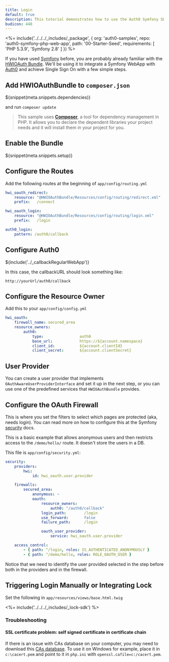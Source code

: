 ```yaml
---
title: Login
default: true
description: This tutorial demonstrates how to use the Auth0 Symfony SDK to add authentication and authorization to your web app
budicon: 448
---
```


<%= include('../../../_includes/_package', {
  org: 'auth0-samples',
  repo: 'auth0-symfony-php-web-app',
  path: '00-Starter-Seed',
  requirements: [
    'PHP 5.3.9',
    'Symfony 2.8'
  ]
}) %>

If you have used [Symfony](http://symfony.com) before, you are probably already familiar with the [HWIOAuth Bundle](https://github.com/hwi/HWIOAuthBundle). We'll be using it to integrate a Symfony WebApp with [Auth0](https://auth0.com/) and achieve Single Sign On with a few simple steps.

## Add HWIOAuthBundle to `composer.json`

${snippet(meta.snippets.dependencies)}

and run `composer update`

> This sample uses **[Composer](https://getcomposer.org/doc/00-intro.md)**, a tool for dependency management in PHP. It allows you to declare the dependent libraries your project needs and it will install them in your project for you.

## Enable the Bundle

${snippet(meta.snippets.setup)}

## Configure the Routes

Add the following routes at the beginning of `app/config/routing.yml`

```yml
hwi_oauth_redirect:
    resource: "@HWIOAuthBundle/Resources/config/routing/redirect.xml"
    prefix:   /connect

hwi_oauth_login:
    resource: "@HWIOAuthBundle/Resources/config/routing/login.xml"
    prefix:   /login

auth0_login:
    pattern: /auth0/callback
```

## Configure Auth0

${include('../_callbackRegularWebApp')}

In this case, the callbackURL should look something like:

```
http://yourUrl/auth0/callback
```

## Configure the Resource Owner

Add this to your `app/config/config.yml`

```yml
hwi_oauth:
    firewall_name: secured_area
    resource_owners:
        auth0:
            type:                auth0
            base_url:            https://${account.namespace}
            client_id:           ${account.clientId}
            client_secret:       ${account.clientSecret}
```

## User Provider

You can create a user provider that implements `OAuthAwareUserProviderInterface` and set it up in the next step, or you
can use one of the predefined services that `HWIOAuthBundle` provides.

## Configure the OAuth Firewall

This is where you set the filters to select which pages are protected (aka, needs login). You can read more on how to configure this at the Symfony [security](http://symfony.com/doc/current/book/security.html) docs.

This is a basic example that allows anonymous users and then restricts access to the `/demo/hello/` route. It doesn't store the users in a DB.

This file is `app/config/security.yml`:

```yml
security:
    providers:
        hwi:
            id: hwi_oauth.user.provider

    firewalls:
        secured_area:
            anonymous: ~
            oauth:
                resource_owners:
                    auth0: "/auth0/callback"
                login_path:        /login
                use_forward:       false
                failure_path:      /login

                oauth_user_provider:
                    service: hwi_oauth.user.provider

    access_control:
        - { path: ^/login, roles: IS_AUTHENTICATED_ANONYMOUSLY }
        - { path: ^/demo/hello, roles: ROLE_OAUTH_USER }
```

Notice that we need to identify the user provided selected in the step before both in the providers and in the firewall.

## Triggering Login Manually or Integrating Lock

Set the following in `app/resources/views/base.html.twig`

<%= include('../../../_includes/_lock-sdk') %>

### Troubleshooting

#### SSL certificate problem: self signed certificate in certificate chain

If there is an issue with CAs database on your computer, you may need to download this [CAs database](https://curl.haxx.se/ca/cacert.pem). To use it on Windows for example, place it in `c:\cacert.pem` and point to it in `php.ini` with `openssl.cafile=c:/cacert.pem`.
